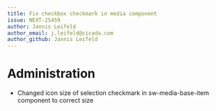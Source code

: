 ```yaml
---
title: Fix checkbox checkmark in media component
issue: NEXT-25459
author: Jannis Leifeld
author_email: j.leifeld@cicada.com
author_github: Jannis Leifeld
---
```

# Administration
* Changed icon size of selection checkmark in sw-media-base-item component to correct size
